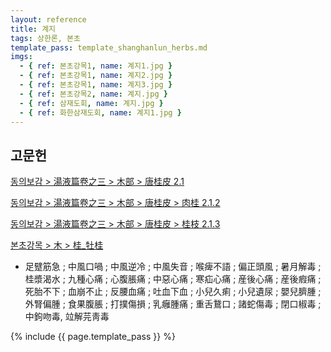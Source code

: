 ```yaml
---
layout: reference
title: 계지
tags: 상한론, 본초
template_pass: template_shanghanlun_herbs.md
imgs:
  - { ref: 본초강목1, name: 계지1.jpg }
  - { ref: 본초강목1, name: 계지2.jpg }
  - { ref: 본초강목1, name: 계지3.jpg }
  - { ref: 본초강목2, name: 계지.jpg }
  - { ref: 삼재도회, name: 계지.jpg }
  - { ref: 화한삼재도회, name: 계지1.jpg }
---
```


## 고문헌

[동의보감 > 湯液篇卷之三 > 木部 >  唐桂皮 2.1](https://mediclassics.kr/books/8/volume/22/#content_690)

[동의보감 > 湯液篇卷之三 > 木部 > 唐桂皮 > 肉桂 2.1.2](https://mediclassics.kr/books/8/volume/22/#content_697)

[동의보감 > 湯液篇卷之三 > 木部 > 唐桂皮 > 桂枝 2.1.3](https://mediclassics.kr/books/8/volume/22/#content_699)


[본초강목 > 木 > 桂_牡桂]()

* 足躄筋急 ; 中風口喎 ; 中風逆冷 ; 中風失音 ; 喉痺不語 ; 偏正頭風 ; 暑月解毒 ; 桂漿渴水 ; 九種心痛 ; 心腹脹痛 ; 中惡心痛 ; 寒疝心痛 ; 産後心痛 ; 産後瘕痛 ; 死胎不下 ; 血崩不止 ; 反腰血痛 ; 吐血下血 ; 小兒久痢 ; 小兒遺尿 ; 嬰兒臍腫 ; 外腎偏腫 ; 食果腹脹 ; 打撲傷損 ; 乳癰腫痛 ; 重舌鵞口 ; 諸蛇傷毒 ; 閉口椒毒 ; 中鉤吻毒, 竝解芫靑毒



{% include {{ page.template_pass }} %}
